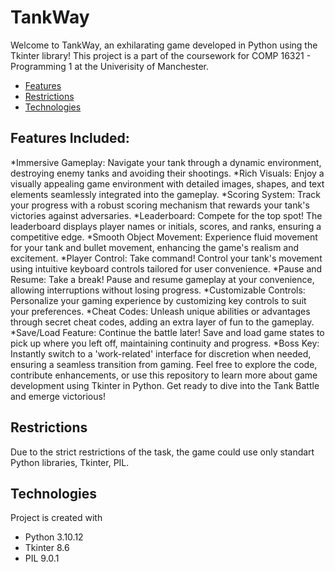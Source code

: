 # TankWay
Welcome to TankWay, an exhilarating game developed in Python using the Tkinter library! This project is a part of the coursework for COMP 16321 - Programming 1 at the Univerisity of Manchester.

* [Features](#features)
* [Restrictions](#restrictions)
* [Technologies](#technologies)

## Features Included:
*Immersive Gameplay: Navigate your tank through a dynamic environment, destroying enemy tanks and avoiding their shootings.
*Rich Visuals: Enjoy a visually appealing game environment with detailed images, shapes, and text elements seamlessly integrated into the gameplay.
*Scoring System: Track your progress with a robust scoring mechanism that rewards your tank's victories against adversaries.
*Leaderboard: Compete for the top spot! The leaderboard displays player names or initials, scores, and ranks, ensuring a competitive edge.
*Smooth Object Movement: Experience fluid movement for your tank and bullet movement, enhancing the game's realism and excitement.
*Player Control: Take command! Control your tank's movement using intuitive keyboard controls tailored for user convenience.
*Pause and Resume: Take a break! Pause and resume gameplay at your convenience, allowing interruptions without losing progress.
*Customizable Controls: Personalize your gaming experience by customizing key controls to suit your preferences.
*Cheat Codes: Unleash unique abilities or advantages through secret cheat codes, adding an extra layer of fun to the gameplay.
*Save/Load Feature: Continue the battle later! Save and load game states to pick up where you left off, maintaining continuity and progress.
*Boss Key: Instantly switch to a 'work-related' interface for discretion when needed, ensuring a seamless transition from gaming.
Feel free to explore the code, contribute enhancements, or use this repository to learn more about game development using Tkinter in Python. Get ready to dive into the Tank Battle and emerge victorious!

## Restrictions
Due to the strict restrictions of the task, the game could use only standart Python libraries, Tkinter, PIL.

## Technologies
Project is created with
* Python 3.10.12
* Tkinter 8.6
* PIL 9.0.1
